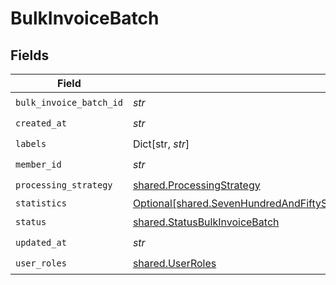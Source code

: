 # BulkInvoiceBatch


## Fields

| Field                                                                                                                                                                                                                    | Type                                                                                                                                                                                                                     | Required                                                                                                                                                                                                                 | Description                                                                                                                                                                                                              |
| ------------------------------------------------------------------------------------------------------------------------------------------------------------------------------------------------------------------------ | ------------------------------------------------------------------------------------------------------------------------------------------------------------------------------------------------------------------------ | ------------------------------------------------------------------------------------------------------------------------------------------------------------------------------------------------------------------------ | ------------------------------------------------------------------------------------------------------------------------------------------------------------------------------------------------------------------------ |
| `bulk_invoice_batch_id`                                                                                                                                                                                                  | *str*                                                                                                                                                                                                                    | :heavy_check_mark:                                                                                                                                                                                                       | N/A                                                                                                                                                                                                                      |
| `created_at`                                                                                                                                                                                                             | *str*                                                                                                                                                                                                                    | :heavy_check_mark:                                                                                                                                                                                                       | N/A                                                                                                                                                                                                                      |
| `labels`                                                                                                                                                                                                                 | Dict[str, *str*]                                                                                                                                                                                                         | :heavy_check_mark:                                                                                                                                                                                                       | N/A                                                                                                                                                                                                                      |
| `member_id`                                                                                                                                                                                                              | *str*                                                                                                                                                                                                                    | :heavy_check_mark:                                                                                                                                                                                                       | N/A                                                                                                                                                                                                                      |
| `processing_strategy`                                                                                                                                                                                                    | [shared.ProcessingStrategy](../../models/shared/processingstrategy.md)                                                                                                                                                   | :heavy_check_mark:                                                                                                                                                                                                       | N/A                                                                                                                                                                                                                      |
| `statistics`                                                                                                                                                                                                             | [Optional[shared.SevenHundredAndFiftySevenf4961b94334fd41cedc27262be7b14583377703cda6490b996969bd4e66c2]](../../models/shared/sevenhundredandfiftysevenf4961b94334fd41cedc27262be7b14583377703cda6490b996969bd4e66c2.md) | :heavy_minus_sign:                                                                                                                                                                                                       | N/A                                                                                                                                                                                                                      |
| `status`                                                                                                                                                                                                                 | [shared.StatusBulkInvoiceBatch](../../models/shared/statusbulkinvoicebatch.md)                                                                                                                                           | :heavy_check_mark:                                                                                                                                                                                                       | N/A                                                                                                                                                                                                                      |
| `updated_at`                                                                                                                                                                                                             | *str*                                                                                                                                                                                                                    | :heavy_check_mark:                                                                                                                                                                                                       | N/A                                                                                                                                                                                                                      |
| `user_roles`                                                                                                                                                                                                             | [shared.UserRoles](../../models/shared/userroles.md)                                                                                                                                                                     | :heavy_check_mark:                                                                                                                                                                                                       | N/A                                                                                                                                                                                                                      |